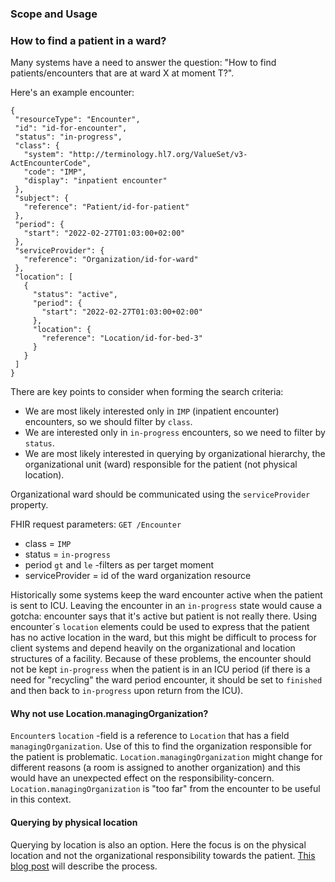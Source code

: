 ### Scope and Usage


### How to find a patient in a ward?

Many systems have a need to answer the question: "How to find patients/encounters that are at ward
X at moment T?". 

Here's an example encounter:

 ```
{
  "resourceType": "Encounter",
  "id": "id-for-encounter",
  "status": "in-progress",
  "class": {
    "system": "http://terminology.hl7.org/ValueSet/v3-ActEncounterCode",
    "code": "IMP",
    "display": "inpatient encounter"
  },
  "subject": {
    "reference": "Patient/id-for-patient"
  },
  "period": {
    "start": "2022-02-27T01:03:00+02:00"
  },
  "serviceProvider": {
    "reference": "Organization/id-for-ward"
  },
  "location": [
    {
      "status": "active",
      "period": {
        "start": "2022-02-27T01:03:00+02:00"
      },
      "location": {
        "reference": "Location/id-for-bed-3"
      }
    }
  ]
}
 ```

There are key points to consider when forming the search criteria:
* We are most likely interested only in `IMP` (inpatient encounter) encounters, so we should filter by `class`.
* We are interested only in `in-progress` encounters, so we need to filter by `status`.
* We are most likely interested in querying by organizational hierarchy, the organizational unit (ward) responsible for the patient (not physical location).

Organizational ward should be communicated using the `serviceProvider` property. 

FHIR request parameters:
`GET /Encounter`
* class = `IMP`
* status = `in-progress`
* period `gt` and `le` -filters as per target moment
* serviceProvider = id of the ward organization resource

Historically some systems keep the ward encounter active when the patient is sent to ICU. Leaving 
the encounter in an `in-progress` state would cause a gotcha: encounter says that it's active but
patient is not really there. Using encounter´s `location` elements could be used to express that 
the patient has no active location in the ward, but this might be difficult to process for client
systems and depend heavily on the organizational and location structures of a facility. Because of
these problems, the encounter should not be kept `in-progress` when the patient is in an ICU period
(if there is a need for "recycling" the ward period encounter, it should be set to `finished` and 
then back to `in-progress` upon return from the ICU).  

#### Why not use Location.managingOrganization?
`Encounter`s `location` -field is a reference to `Location` that has a field 
`managingOrganization`. Use of this to find the organization responsible for the patient is 
problematic. `Location.managingOrganization` might change for different reasons (a room is 
assigned to another organization) and this would have an unexpected effect on the 
responsibility-concern. `Location.managingOrganization` is "too far" from the encounter to be 
useful in this context.

#### Querying by physical location
Querying by location is also an option. Here the focus is on the physical location and not the 
organizational responsibility towards the patient. [This blog post](https://fhirblog.com/2013/10/24/adventures-in-searching-getting-a-list-of-patients-in-a-ward/)
will describe the process.
